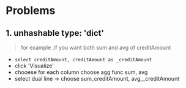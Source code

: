 # Problems
## 1. unhashable type: 'dict'

> for example ,if you want both sum and avg of creditAmount
* `select creditAmount, creditAmount as _creditAmount`
* click 'Visualize'
* chooese for each column choose agg func sum, avg
* select dual line -> choose sum_creditAmount, avg__creditAmount
